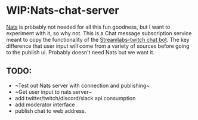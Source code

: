 # WIP:Nats-chat-server

[Nats](https://nats.io/) is probably not needed for all this fun goodness, but I want to experiment with it, so why not.
This is a Chat message subscription service meant to copy the functionality of the [Streamlabs-twitch chat bot](https://streamlabs.com/). The key difference that user input will come from a variety of sources before going to the publish ui. Probably doesn't need Nats but we want it. 

## TODO:
* ~Test out Nats server with connection and publishing~
* ~Get user input to nats server~
* add twitter/twitch/discord/slack api consumption
* add moderator interface
* publish chat to web address.
